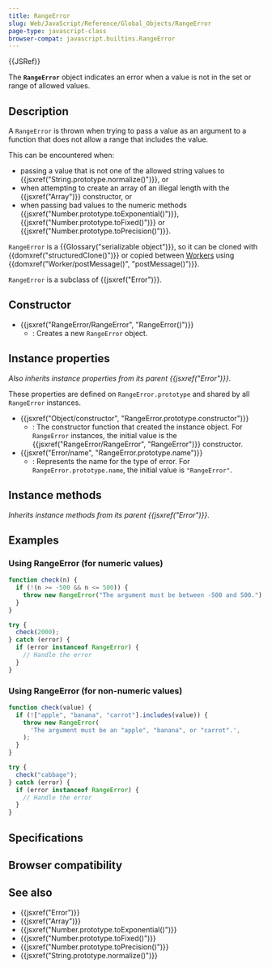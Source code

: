 ```yaml
---
title: RangeError
slug: Web/JavaScript/Reference/Global_Objects/RangeError
page-type: javascript-class
browser-compat: javascript.builtins.RangeError
---
```


{{JSRef}}

The **`RangeError`** object indicates an error when a value is not in the set or range of allowed values.

## Description

A `RangeError` is thrown when trying to pass a value as an argument to a function that does not allow a range that includes the value.

This can be encountered when:

- passing a value that is not one of the allowed string values to {{jsxref("String.prototype.normalize()")}}, or
- when attempting to create an array of an illegal length with the {{jsxref("Array")}} constructor, or
- when passing bad values to the numeric methods {{jsxref("Number.prototype.toExponential()")}}, {{jsxref("Number.prototype.toFixed()")}} or {{jsxref("Number.prototype.toPrecision()")}}.

`RangeError` is a {{Glossary("serializable object")}}, so it can be cloned with {{domxref("structuredClone()")}} or copied between [Workers](/Web/API/Worker) using {{domxref("Worker/postMessage()", "postMessage()")}}.

`RangeError` is a subclass of {{jsxref("Error")}}.

## Constructor

- {{jsxref("RangeError/RangeError", "RangeError()")}}
  - : Creates a new `RangeError` object.

## Instance properties

_Also inherits instance properties from its parent {{jsxref("Error")}}_.

These properties are defined on `RangeError.prototype` and shared by all `RangeError` instances.

- {{jsxref("Object/constructor", "RangeError.prototype.constructor")}}
  - : The constructor function that created the instance object. For `RangeError` instances, the initial value is the {{jsxref("RangeError/RangeError", "RangeError")}} constructor.
- {{jsxref("Error/name", "RangeError.prototype.name")}}
  - : Represents the name for the type of error. For `RangeError.prototype.name`, the initial value is `"RangeError"`.

## Instance methods

_Inherits instance methods from its parent {{jsxref("Error")}}_.

## Examples

### Using RangeError (for numeric values)

```js
function check(n) {
  if (!(n >= -500 && n <= 500)) {
    throw new RangeError("The argument must be between -500 and 500.");
  }
}

try {
  check(2000);
} catch (error) {
  if (error instanceof RangeError) {
    // Handle the error
  }
}
```

### Using RangeError (for non-numeric values)

```js
function check(value) {
  if (!["apple", "banana", "carrot"].includes(value)) {
    throw new RangeError(
      'The argument must be an "apple", "banana", or "carrot".',
    );
  }
}

try {
  check("cabbage");
} catch (error) {
  if (error instanceof RangeError) {
    // Handle the error
  }
}
```

## Specifications



## Browser compatibility



## See also

- {{jsxref("Error")}}
- {{jsxref("Array")}}
- {{jsxref("Number.prototype.toExponential()")}}
- {{jsxref("Number.prototype.toFixed()")}}
- {{jsxref("Number.prototype.toPrecision()")}}
- {{jsxref("String.prototype.normalize()")}}
